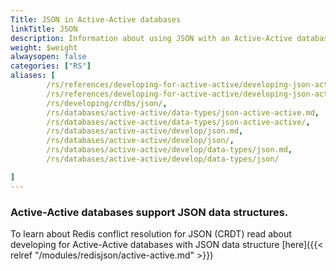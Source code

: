 ```yaml
---
Title: JSON in Active-Active databases
linkTitle: JSON
description: Information about using JSON with an Active-Active database.
weight: $weight
alwaysopen: false
categories: ["RS"]
aliases: [
        /rs/references/developing-for-active-active/developing-json-active-active.md,
        /rs/references/developing-for-active-active/developing-json-active-active/,
        /rs/developing/crdbs/json/,
        /rs/databases/active-active/data-types/json-active-active.md,
        /rs/databases/active-active/data-types/json-active-active/,
        /rs/databases/active-active/develop/json.md,
        /rs/databases/active-active/develop/json/,
        /rs/databases/active-active/develop/data-types/json.md,
        /rs/databases/active-active/develop/data-types/json/

]
---
```

### Active-Active databases support JSON data structures.
To learn about Redis conflict resolution for JSON (CRDT)
read about developing for Active-Active databases with JSON data structure [here]({{< relref "/modules/redisjson/active-active.md" >}})

